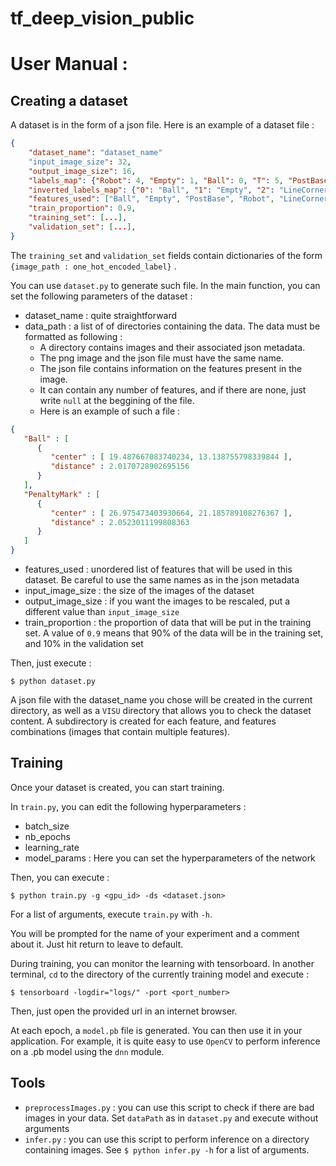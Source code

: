# tf_deep_vision_public

# User Manual :

## Creating a dataset

A dataset is in the form of a json file. Here is an example of a dataset file : 


```json
{
	"dataset_name": "dataset_name"
	"input_image_size": 32, 
	"output_image_size": 16,
	"labels_map": {"Robot": 4, "Empty": 1, "Ball": 0, "T": 5, "PostBase": 3, "X": 6, "LineCorner": 2},
	"inverted_labels_map": {"0": "Ball", "1": "Empty", "2": "LineCorner", "3": "PostBase", "4": "Robot", "5": "T", "6": "X"},
	"features_used": ["Ball", "Empty", "PostBase", "Robot", "LineCorner", "T", "X"],
	"train_proportion": 0.9,
	"training_set": [...],
	"validation_set": [...],
}
```

The `training_set` and `validation_set` fields contain dictionaries of the form `{image_path : one_hot_encoded_label}` .

You can use `dataset.py` to generate such file. In the main function, you can set the following parameters of the dataset : 

* dataset_name : quite straightforward
* data_path : a list of of directories containing the data. The data must be formatted as following :
  * A directory contains images and their associated json metadata. 
  * The png image and the json file must have the same name.
  * The json file contains information on the features present in the image. 
  * It can contain any number of features, and if there are none, just write `null` at the beggining of the file.
  * Here is an example of such a file : 
```json
{
   "Ball" : [
      {
         "center" : [ 19.487667083740234, 13.138755798339844 ],
         "distance" : 2.0170728902695156
      }
   ],
   "PenaltyMark" : [
      {
         "center" : [ 26.975473403930664, 21.185789108276367 ],
         "distance" : 2.0523011199808363
      }
   ]
}
```


* features_used : unordered list of features that will be used in this dataset. Be careful to use the same names as in the json metadata
* input_image_size : the size of the images of the dataset
* output_image_size : if you want the images to be rescaled, put a different value than `input_image_size`
* train_proportion : the proportion of data that will be put in the training set. A value of `0.9` means that 90% of the data will be in the training set, and 10% in the validation set

Then, just execute : 

	$ python dataset.py

A json file with the dataset_name you chose will be created in the current directory, as well as a `VISU` directory that allows you to check the dataset content. A subdirectory is created for each feature, and features combinations (images that contain multiple features).


## Training

Once your dataset is created, you can start training.

In `train.py`, you can edit the following hyperparameters : 

* batch_size
* nb_epochs
* learning_rate
* model_params : Here you can set the hyperparameters of the network 

Then, you can execute : 

	$ python train.py -g <gpu_id> -ds <dataset.json>
	
For a list of arguments, execute `train.py` with `-h`.

You will be prompted for the name of your experiment and a comment about it. Just hit return to leave to default.

During training, you can monitor the learning with tensorboard. In another terminal, `cd` to the directory of the currently training model and execute : 

	$ tensorboard -logdir="logs/" -port <port_number>

Then, just open the provided url in an internet browser.

At each epoch, a `model.pb` file is generated. You can then use it in your application. For example, it is quite easy to use `OpenCV` to perform inference on a .pb model using the `dnn` module.


## Tools 

* `preprocessImages.py` : you can use this script to check if there are bad images in your data. Set `dataPath` as in `dataset.py` and execute without arguments
* `infer.py` : you can use this script to perform inference on a directory containing images. See `$ python infer.py -h` for a list of arguments.
